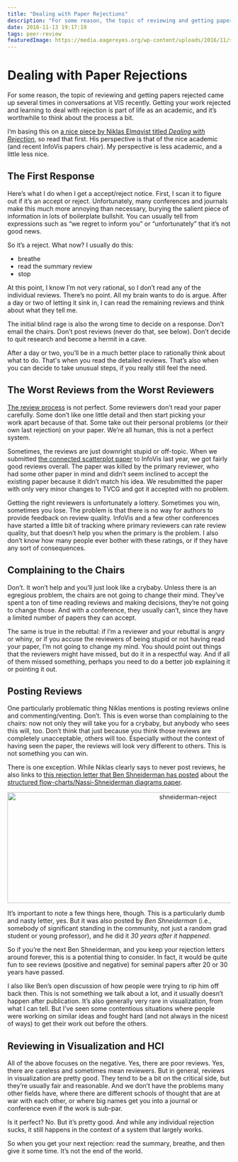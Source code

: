 ```yaml
---
title: "Dealing with Paper Rejections"
description: "For some reason, the topic of reviewing and getting papers rejected came up several times in conversations at VIS recently. Getting your work rejected and learning to deal with rejection is part of life as an academic, and it’s worthwhile to think about the process a bit."
date: 2016-11-13 19:17:19
tags: peer-review
featuredImage: https://media.eagereyes.org/wp-content/uploads/2016/11/shneiderman-reject.jpg
---
```


# Dealing with Paper Rejections

For some reason, the topic of reviewing and getting papers rejected came up several times in conversations at VIS recently. Getting your work rejected and learning to deal with rejection is part of life as an academic, and it’s worthwhile to think about the process a bit.

I’m basing this on <a href="https://sites.umiacs.umd.edu/elm/2016/10/25/dealing-with-rejection/">a nice piece by Niklas Elmqvist titled <i>Dealing with Rejection</i></a>, so read that first. His perspective is that of the nice academic (and recent InfoVis papers chair). My perspective is less academic, and a little less nice.

## The First Response

Here’s what I do when I get a accept/reject notice. First, I scan it to figure out if it’s an accept or reject. Unfortunately, many conferences and journals make this much more annoying than necessary, burying the salient piece of information in lots of boilerplate bullshit. You can usually tell from expressions such as “we regret to inform you” or “unfortunately” that it’s not good news.

So it’s a reject. What now? I usually do this:

<ul>
    <li>breathe</li>
    <li>read the summary review</li>
    <li>stop</li>
</ul>

At this point, I know I’m not very rational, so I don’t read any of the individual reviews. There’s no point. All my brain wants to do is argue. After a day or two of letting it sink in, I can read the remaining reviews and think about what they tell me.

The initial blind rage is also the wrong time to decide on a response. Don’t email the chairs. Don’t post reviews (never do that, see below). Don’t decide to quit research and become a hermit in a cave.

After a day or two, you’ll be in a much better place to rationally think about what to do. That's when you read the detailed reviews. That’s also when you can decide to take unusual steps, if you really still feel the need.

## The Worst Reviews from the Worst Reviewers

<a href="https://eagereyes.org/section/series/peer-review">The review process</a> is not perfect. Some reviewers don’t read your paper carefully. Some don’t like one little detail and then start picking your work apart because of that. Some take out their personal problems (or their own last rejection) on your paper. We’re all human, this is not a perfect system.

Sometimes, the reviews are just downright stupid or off-topic. When we submitted <a href="https://eagereyes.org/papers/the-connected-scatterplot-for-presenting-paired-time-series">the connected scatterplot paper</a> to InfoVis last year, we got fairly good reviews overall. The paper was killed by the primary reviewer, who had some other paper in mind and didn’t seem inclined to accept the existing paper because it didn’t match his idea. We resubmitted the paper with only very minor changes to TVCG and got it accepted with no problem.

Getting the right reviewers is unfortunately a lottery. Sometimes you win, sometimes you lose. The problem is that there is no way for authors to provide feedback on review quality. InfoVis and a few other conferences have started a little bit of tracking where primary reviewers can rate review quality, but that doesn’t help you when the primary is the problem. I also don’t know how many people ever bother with these ratings, or if they have any sort of consequences.

## Complaining to the Chairs

Don’t. It won’t help and you’ll just look like a crybaby. Unless there is an egregious problem, the chairs are not going to change their mind. They’ve spent a ton of time reading reviews and making decisions, they’re not going to change those. And with a conference, they usually can’t, since they have a limited number of papers they can accept.

The same is true in the rebuttal: if I’m a reviewer and your rebuttal is angry or whiny, or if you accuse the reviewers of being stupid or not having read your paper, I’m not going to change my mind. You should point out things that the reviewers might have missed, but do it in a respectful way. And if all of them missed something, perhaps you need to do a better job explaining it or pointing it out.

## Posting Reviews

One particularly problematic thing Niklas mentions is posting reviews online and commenting/venting. Don’t. This is even worse than complaining to the chairs: now not only they will take you for a crybaby, but anybody who sees this will, too. Don’t think that just because you think those reviews are completely unacceptable, others will too. Especially without the context of having seen the paper, the reviews will look very different to others. This is not something you can win.

There is one exception. While Niklas clearly says to never post reviews, he also links to <a href="http://www.cs.umd.edu/hcil/members/bshneiderman/nsd/rejection_letter.html">this rejection letter that Ben Shneiderman has posted</a> about the <a href="/blog/2016/nassi-shneiderman-diagrams">structured flow-charts/Nassi-Shneiderman diagrams paper</a>.

<p align="center"><img class="aligncenter size-full wp-image-9797" src="https://media.eagereyes.org/wp-content/uploads/2016/11/shneiderman-reject.jpg" alt="shneiderman-reject" width="800" height="250" /></p>

It’s important to note a few things here, though. This is a particularly dumb and nasty letter, yes. But it was also posted by <em>Ben Shneiderman</em> (i.e., somebody of significant standing in the community, not just a random grad student or young professor), and he did it <em>30 years after it happened</em>.

So if you’re the next Ben Shneiderman, and you keep your rejection letters around forever, this is a potential thing to consider. In fact, it would be quite fun to see reviews (positive and negative) for seminal papers after 20 or 30 years have passed.

I also like Ben’s open discussion of how people were trying to rip him off back then. This is not something we talk about a lot, and it usually doesn’t happen after publication. It’s also generally very rare in visualization, from what I can tell. But I’ve seen some contentious situations where people were working on similar ideas and fought hard (and not always in the nicest of ways) to get their work out before the others.

## Reviewing in Visualization and HCI

All of the above focuses on the negative. Yes, there are poor reviews. Yes, there are careless and sometimes mean reviewers. But in general, reviews in visualization are pretty good. They tend to be a bit on the critical side, but they’re usually fair and reasonable. And we don’t have the problems many other fields have, where there are different schools of thought that are at war with each other, or where big names get you into a journal or conference even if the work is sub-par.

Is it perfect? No. But it’s pretty good. And while any individual rejection sucks, it still happens in the context of a system that largely works.

So when you get your next rejection: read the summary, breathe, and then give it some time. It’s not the end of the world.


<PostedBy />


